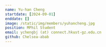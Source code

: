 ```yaml
---
name: Yu-han Cheng
startdate: [2024-09-01]
enddate: []
image: /static/img/members/yuhancheng.jpg
position: MPhil Student
email: ychengbj (at) connect.hkust-gz.edu.cn
github: Chelsea-abab
---
```

